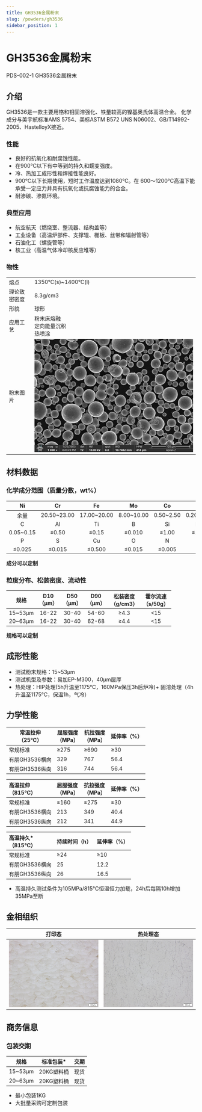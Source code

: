 ```yaml
---
title: GH3536金属粉末
slug: /powders/gh3536
sidebar_position: 1
---
```



# GH3536金属粉末

PDS-002-1 GH3536金属粉末

## 介绍

GH3536是一款主要用铬和钼固溶强化、铁量较高的镍基奥氏体高温合金。
化学成分与美宇航标准AMS 5754、美标ASTM B572 UNS N06002、GB/T14992-2005、HastelloyX接近。

### 性能

- 良好的抗氧化和耐腐蚀性能。
- 在900℃以下有中等到的持久和蠕变强度。
- 冷、热加工成形性和焊接性能良好。
- 900℃以下长期使用，短时工作温度达到1080℃。在 600～1200℃高温下能承受一定应力并具有抗氧化或抗腐蚀能力的合金。
- 耐渗碳、渗氮环境。

### 典型应用

- 航空航天（燃烧室、整流器、结构盖等）
- 工业设备（高温炉部件、支撑辊、栅板、丝带和辐射管等）
- 石油化工（螺旋管等）
- 核工业（高温气体冷却核反应堆等）

### 物性

|              |                                               |
| ------------ | --------------------------------------------- |
| 熔点         | 1350℃(s)~1400℃(l)                             |
| 理论致密密度 | 8.3g/cm3                                      |
| 形貌         | 球形                                          |
| 应用工艺     | 粉末床熔融 <br/> 定向能量沉积 <br/> 热喷涂    |
| 粉末图片     | ![gh3536-image1](./images/gh3536/image1.jpeg) |


## 材料数据

### 化学成分范围（质量分数，wt%）

|    Ni     |     Cr      |     Fe      |     Mo     |    Co     |     W     |
| :-------: | :---------: | :---------: | :--------: | :-------: | :-------: |
|   余量    | 20.50~23.00 | 17.00~20.00 | 8.00~10.00 | 0.50~2.50 | 0.20~1.00 |
|     C     |     Al      |     Ti      |     B      |    Si     |    Mn     |
| 0.05~0.15 |    ≤0.50    |    ≤0.15    |   ≤0.010   |   ≤1.00   |   ≤1.00   |
|     P     |      S      |     Cu      |     O      |     N     |           |
|  ≤0.025   |   ≤0.015    |   ≤0.500    |   ≤0.015   |  ≤0.005   |           |


**成分可以定制**

### 粒度分布、松装密度、流动性

|  规格   | D10<br/>（μm） | D50<br/>（μm） | D90<br/>（μm） | 松装密度<br/>（g/cm3） | 霍尔流速<br/>（s/50g） |
| :-----: | :------------: | :------------: | :------------: | :--------------------: | :--------------------: |
| 15~53μm |     16-22      |     30-40      |     54-60      |          ≥4.3          |         &lt;15         |
| 20~63μm |     16-22      |     30-40      |     62-68      |          ≥4.4          |         &lt;15         |

**规格可以定制**

## 成形性能

- 测试粉末规格：15~53μm
- 测试机型及参数：易加EP-M300，40μm层厚
- 热处理：HIP处理(5h升温至1175℃，160MPa保压3h后炉冷)+ 固溶处理（4h升温至1175℃，保温1h，气冷）


## 力学性能

| 常温拉伸<br/>（25℃） | 屈服强度<br/>（MPa） | 抗拉强度<br/>（MPa） | 延伸率（%） |
| --------------- | --------------- | --------------- | ----------- |
| 常规标准        | ≥275            | ≥690            | ≥30         |
| 有朋GH3536横向  | 329             | 767             | 56.4        |
| 有朋GH3536纵向  | 316             | 744             | 56.4        |

| 高温拉伸<br/>（815℃） | 屈服强度<br/>（MPa） | 抗拉强度<br/>（MPa） | 延伸率（%） |
| :--------------- | :-------------- | :-------------- | :---------- |
| 常规标准         | ≥160            | ≥275            | ≥30         |
| 有朋GH3536横向   | 213             | 349             | 40.4        |
| 有朋GH3536纵向   | 212             | 341             | 44.9        |

| 高温持久*<br/>（815℃） | 持续时间（h） | 延伸率（%） |
| :---------------- | :------------ | :---------- |
| 常规标准          | ≥24           | ≥10         |
| 有朋GH3536横向    | 25            | 12.2        |
| 有朋GH3536纵向    | 26            | 16.5        |

* 高温持久测试条件为105MPa/815℃恒温恒力加载，24h后每隔10h增加35MPa至断

## 金相组织

| 打印态                                         | 热处理态                                       |
| ---------------------------------------------- | ---------------------------------------------- |
| ![gh3536-image-2](./images/gh3536/image2.jpeg) | ![gh3536-image-3](./images/gh3536/image3.jpeg) |


## 商务信息

### 包装交期

| 规格    | 标准包装*  | 交期 |
| ------- | ---------- | ---- |
| 15~53μm | 20KG塑料桶 | 现货 |
| 20~63μm | 20KG塑料桶 | 现货 |

* 最小包装1KG
* 大批量采购可定制包装
  